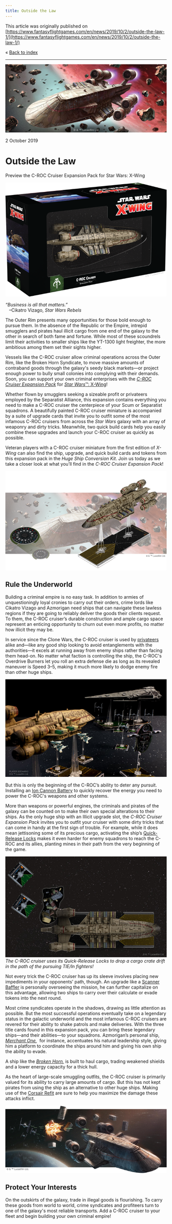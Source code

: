 ```yaml
---
title: Outside the Law
---
```


This article was originally published on [https://www.fantasyflightgames.com/en/news/2019/10/2/outside-the-law-1/](https://www.fantasyflightgames.com/en/news/2019/10/2/outside-the-law-1/)

&laquo; [Back to index](../index.md)

---

![](swz56_preview1.jpg)

2 October 2019

Outside the Law
===============

Preview the C-ROC Cruiser Expansion Pack for Star Wars: X-Wing

![](swz56_box-left-lfl.png)

_“Business is all that matters.”_  
   –Cikatro Vizago, _Star Wars Rebels_

The Outer Rim presents many opportunities for those bold enough to pursue them. In the absence of the Republic or the Empire, intrepid smugglers and pirates haul illicit cargo from one end of the galaxy to the other in search of both fame and fortune. While most of these scoundrels limit their activities to smaller ships like the YT-1300 light freighter, the more ambitious among them set their sights higher.

Vessels like the C-ROC cruiser allow criminal operations across the Outer Rim, like the Broken Horn Syndicate, to move massive amounts of contraband goods through the galaxy's seedy black markets—or project enough power to bully small colonies into complying with their demands. Soon, you can support your own criminal enterprises with the _[C-ROC Cruiser Expansion Pack](https://www.fantasyflightgames.com/en/products/x-wing-second-edition/products/x-wing-second-edition-c-roc-cruiser-expansion-pack/)_ for [_Star Wars_™: X-Wing](https://www.fantasyflightgames.com/en/products/x-wing-second-edition/)!

Whether flown by smugglers seeking a sizeable profit or privateers employed by the Separatist Alliance, this expansion contains everything you need to make a C-ROC cruiser the centerpiece of your Scum or Separatist squadrons. A beautifully painted C-ROC cruiser miniature is accompanied by a suite of upgrade cards that invite you to outfit some of the most infamous C-ROC cruisers from across the _Star Wars_ galaxy with an array of weaponry and dirty tricks. Meanwhile, two quick build cards help you easily combine these upgrades and launch your C-ROC cruiser as quickly as possible.

Veteran players with a C-ROC cruiser miniature from the first edition of _X-Wing_ can also find the ship, upgrade, and quick build cards and tokens from this expansion pack in the _Huge Ship Conversion Kit_. Join us today as we take a closer look at what you’ll find in the _C-ROC Cruiser Expansion Pack_!

![](swz56_ship-art-with-dial.png)

Rule the Underworld
-------------------

Building a criminal empire is no easy task. In addition to armies of unquestioningly loyal cronies to carry out their orders, crime lords like Cikatro Vizago and Azmorigan need ships that can navigate these lawless regions if they are going to reliably deliver the goods their clients request. To them, the C-ROC cruiser’s durable construction and ample cargo space represent an enticing opportunity to churn out even more profits, no matter how illicit they may be.

In service since the Clone Wars, the C-ROC cruiser is used by [privateers](swz55_separatist-privateers_card.png) alike and—like any good ship looking to avoid entanglements with the authorities—it excels at running away from enemy ships rather than facing them head-on. No matter what faction is controlling the ship, the C-ROC's Overdrive Burners let you roll an extra defense die as long as its revealed maneuver is Speed 3–5, making it much more likely to dodge enemy fire than other huge ships.

![](swz_photo_19.jpg)

But this is only the beginning of the C-ROC’s ability to deter any pursuit. Installing an [Ion Cannon Battery](swz55_ion-cannon-battery_card.png) to quickly recover the energy you need to power the C-ROC's weapons and other systems.

More than weapons or powerful engines, the criminals and pirates of the galaxy can be counted on to make their own special alterations to their ships. As the only huge ship with an Illicit upgrade slot, the _C-ROC Cruiser Expansion Pack_ invites you to outfit your cruiser with some dirty tricks that can come in handy at the first sign of trouble. For example, while it does mean jettisoning some of its precious cargo, activating the ship’s [Quick-Release Locks](swz55_quick-release-locks_card.png) makes it even harder for enemy squadrons to reach the C-ROC and its allies, planting mines in their path from the very beginning of the game.

![](swz56_a1_diagram.jpg)  
_The C-ROC cruiser uses its Quick-Release Locks to drop a cargo crate drift in the path of the pursuing TIE/ln fighters!_

Not every trick the C-ROC cruiser has up its sleeve involves placing new impediments in your opponents’ path, though. An upgrade like a [Scanner Baffler](swz55_scanner-baffler_card.png) is personally overseeing the mission, he can further capitalize on this advantage, allowing two ships to carry over their calculate or evade tokens into the next round.

Most crime syndicates operate in the shadows, drawing as little attention as possible. But the most successful operations eventually take on a legendary status in the galactic underworld and the most infamous C-ROC cruisers are revered for their ability to shake patrols and make deliveries. With the three title cards found in this expansion pack, you can bring these legendary ships—and their abilities—to your squadrons. Azmorigan’s personal ship, _[_Merchant One_,](swz55_merchant-one_card.png)_  for instance, accentuates his natural leadership style, giving him a platform to coordinate the ships around him and giving his own ship the ability to evade.

A ship like the _[_Broken Horn_,](swz55_broken-horn_card.png)_ is built to haul cargo, trading weakened shields and a lower energy capacity for a thick hull.

As the heart of large-scale smuggling outfits, the C-ROC cruiser is primarily valued for its ability to carry large amounts of cargo. But this has not kept pirates from using the ship as an alternative to other huge ships. Making use of the [Corsair Refit](swz55_corsair-refit_card.png) are sure to help you maximize the damage these attacks inflict.

![](swz56_a1_art-piece.png)

Protect Your Interests
----------------------

On the outskirts of the galaxy, trade in illegal goods is flourishing. To carry these goods from world to world, crime syndicates and profiteers turn to one of the galaxy's most reliable transports. Add a C-ROC cruiser to your fleet and begin building your own criminal empire!

[](http://community.fantasyflightgames.com/index.php?/forum/222-x-wing/)